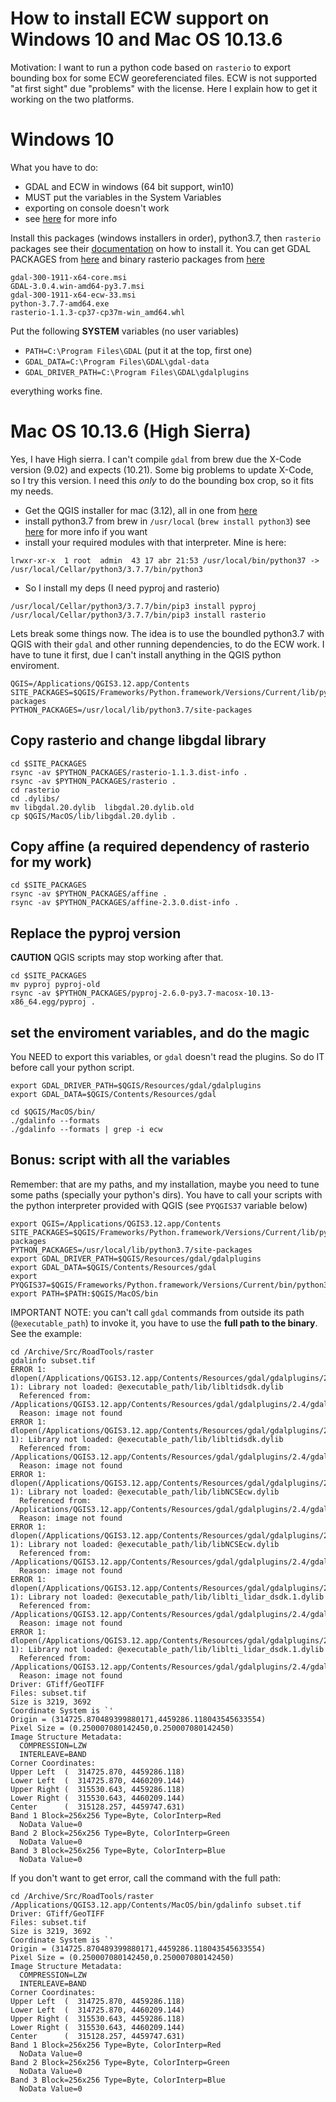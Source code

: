 # How to install ECW support on Windows 10 and Mac OS 10.13.6

Motivation: I want to run a python code based on `rasterio` to export bounding
box for some ECW georeferenciated files. ECW is not supported "at first sight"
due "problems" with the license. Here I explain how to get it working on the 
two platforms.

# Windows 10

What you have to do:

* GDAL and ECW in windows (64 bit support, win10)
* MUST put the variables in the System Variables
* exporting on console doesn't work
* see [here](https://gis.stackexchange.com/questions/44958/gdal-importerror-in-python-on-windows) for more info


Install this packages (windows installers in order), python3.7, then `rasterio` packages
see their  [documentation](https://rasterio.readthedocs.io/en/latest/installation.html) on
how to install it. You can get GDAL PACKAGES from [here](http://www.gisinternals.com/stable.php) and
binary rasterio packages from [here](https://www.lfd.uci.edu/~gohlke/pythonlibs/#rasterio)


```
gdal-300-1911-x64-core.msi
GDAL-3.0.4.win-amd64-py3.7.msi
gdal-300-1911-x64-ecw-33.msi
python-3.7.7-amd64.exe
rasterio-1.1.3-cp37-cp37m-win_amd64.whl
```

Put the following **SYSTEM** variables (no user variables)

* `PATH=C:\Program Files\GDAL` (put it at the top, first one)
* `GDAL_DATA=C:\Program Files\GDAL\gdal-data`
* `GDAL_DRIVER_PATH=C:\Program Files\GDAL\gdalplugins`

everything works fine.

# Mac OS 10.13.6 (High Sierra)

Yes, I have High sierra. I can't compile `gdal` from brew due the X-Code version (9.02)
and expects (10.21). Some big problems to update X-Code, so I try this version. I need
this *only* to do the bounding box crop, so it fits my needs.

* Get the QGIS installer for mac (3.12), all in one from [here](https://qgis.org/downloads/macos/qgis-macos-pr.dmg)
* install python3.7 from brew in `/usr/local` (`brew install python3`) see [here](https://gist.github.com/alyssaq/f60393545173379e0f3f) for more info if you want
* install your required modules with that interpreter. Mine is here:

```
lrwxr-xr-x  1 root  admin  43 17 abr 21:53 /usr/local/bin/python37 -> /usr/local/Cellar/python3/3.7.7/bin/python3
```

* So I install my deps (I need pyproj and rasterio)

```
/usr/local/Cellar/python3/3.7.7/bin/pip3 install pyproj
/usr/local/Cellar/python3/3.7.7/bin/pip3 install rasterio
```

Lets break some things now. The idea is to use the boundled python3.7 with QGIS with their `gdal` and other running
dependencies, to do the ECW work. I have to tune it first, due I can't install anything in the QGIS python enviroment.

```
QGIS=/Applications/QGIS3.12.app/Contents
SITE_PACKAGES=$QGIS/Frameworks/Python.framework/Versions/Current/lib/python3.7/site-packages
PYTHON_PACKAGES=/usr/local/lib/python3.7/site-packages
```

## Copy rasterio and change libgdal library

```
cd $SITE_PACKAGES
rsync -av $PYTHON_PACKAGES/rasterio-1.1.3.dist-info .
rsync -av $PYTHON_PACKAGES/rasterio .
cd rasterio
cd .dylibs/
mv libgdal.20.dylib  libgdal.20.dylib.old
cp $QGIS/MacOS/lib/libgdal.20.dylib .
```

## Copy affine (a required dependency of rasterio for my work)

```
cd $SITE_PACKAGES
rsync -av $PYTHON_PACKAGES/affine .
rsync -av $PYTHON_PACKAGES/affine-2.3.0.dist-info .
```

## Replace the pyproj version 

**CAUTION** QGIS scripts may stop working after that.

```
cd $SITE_PACKAGES
mv pyproj pyproj-old
rsync -av $PYTHON_PACKAGES/pyproj-2.6.0-py3.7-macosx-10.13-x86_64.egg/pyproj .
```

## set the enviroment variables, and do the magic

You NEED to export this variables, or `gdal` doesn't read the plugins. So do IT before call your python script.

```
export GDAL_DRIVER_PATH=$QGIS/Resources/gdal/gdalplugins
export GDAL_DATA=$QGIS/Contents/Resources/gdal

cd $QGIS/MacOS/bin/
./gdalinfo --formats
./gdalinfo --formats | grep -i ecw
```

## Bonus: script with all the variables

Remember: that are my paths, and my installation, maybe you need to tune some paths (specially your python's dirs).
You have to call your scripts with the python interpreter provided with QGIS (see `PYQGIS37` variable below)

```
export QGIS=/Applications/QGIS3.12.app/Contents
SITE_PACKAGES=$QGIS/Frameworks/Python.framework/Versions/Current/lib/python3.7/site-packages
PYTHON_PACKAGES=/usr/local/lib/python3.7/site-packages
export GDAL_DRIVER_PATH=$QGIS/Resources/gdal/gdalplugins
export GDAL_DATA=$QGIS/Contents/Resources/gdal
export PYQGIS37=$QGIS/Frameworks/Python.framework/Versions/Current/bin/python3.7
export PATH=$PATH:$QGIS/MacOS/bin
```

IMPORTANT NOTE: you can't call `gdal` commands from outside its path (`@executable_path`) to invoke it, you 
have to use the **full path to the binary**. See the example:

```
cd /Archive/Src/RoadTools/raster
gdalinfo subset.tif
ERROR 1: dlopen(/Applications/QGIS3.12.app/Contents/Resources/gdal/gdalplugins/2.4/gdal_MrSID.dylib, 1): Library not loaded: @executable_path/lib/libltidsdk.dylib
  Referenced from: /Applications/QGIS3.12.app/Contents/Resources/gdal/gdalplugins/2.4/gdal_MrSID.dylib
  Reason: image not found
ERROR 1: dlopen(/Applications/QGIS3.12.app/Contents/Resources/gdal/gdalplugins/2.4/gdal_MrSID.dylib, 1): Library not loaded: @executable_path/lib/libltidsdk.dylib
  Referenced from: /Applications/QGIS3.12.app/Contents/Resources/gdal/gdalplugins/2.4/gdal_MrSID.dylib
  Reason: image not found
ERROR 1: dlopen(/Applications/QGIS3.12.app/Contents/Resources/gdal/gdalplugins/2.4/gdal_ECW_JP2ECW.dylib, 1): Library not loaded: @executable_path/lib/libNCSEcw.dylib
  Referenced from: /Applications/QGIS3.12.app/Contents/Resources/gdal/gdalplugins/2.4/gdal_ECW_JP2ECW.dylib
  Reason: image not found
ERROR 1: dlopen(/Applications/QGIS3.12.app/Contents/Resources/gdal/gdalplugins/2.4/gdal_ECW_JP2ECW.dylib, 1): Library not loaded: @executable_path/lib/libNCSEcw.dylib
  Referenced from: /Applications/QGIS3.12.app/Contents/Resources/gdal/gdalplugins/2.4/gdal_ECW_JP2ECW.dylib
  Reason: image not found
ERROR 1: dlopen(/Applications/QGIS3.12.app/Contents/Resources/gdal/gdalplugins/2.4/gdal_MG4Lidar.dylib, 1): Library not loaded: @executable_path/lib/liblti_lidar_dsdk.1.dylib
  Referenced from: /Applications/QGIS3.12.app/Contents/Resources/gdal/gdalplugins/2.4/gdal_MG4Lidar.dylib
  Reason: image not found
ERROR 1: dlopen(/Applications/QGIS3.12.app/Contents/Resources/gdal/gdalplugins/2.4/gdal_MG4Lidar.dylib, 1): Library not loaded: @executable_path/lib/liblti_lidar_dsdk.1.dylib
  Referenced from: /Applications/QGIS3.12.app/Contents/Resources/gdal/gdalplugins/2.4/gdal_MG4Lidar.dylib
  Reason: image not found
Driver: GTiff/GeoTIFF
Files: subset.tif
Size is 3219, 3692
Coordinate System is `'
Origin = (314725.870489399880171,4459286.118043545633554)
Pixel Size = (0.250007080142450,0.250007080142450)
Image Structure Metadata:
  COMPRESSION=LZW
  INTERLEAVE=BAND
Corner Coordinates:
Upper Left  (  314725.870, 4459286.118)
Lower Left  (  314725.870, 4460209.144)
Upper Right (  315530.643, 4459286.118)
Lower Right (  315530.643, 4460209.144)
Center      (  315128.257, 4459747.631)
Band 1 Block=256x256 Type=Byte, ColorInterp=Red
  NoData Value=0
Band 2 Block=256x256 Type=Byte, ColorInterp=Green
  NoData Value=0
Band 3 Block=256x256 Type=Byte, ColorInterp=Blue
  NoData Value=0
```

If you don't want to get error, call the command with the full path:

```
cd /Archive/Src/RoadTools/raster
/Applications/QGIS3.12.app/Contents/MacOS/bin/gdalinfo subset.tif
Driver: GTiff/GeoTIFF
Files: subset.tif
Size is 3219, 3692
Coordinate System is `'
Origin = (314725.870489399880171,4459286.118043545633554)
Pixel Size = (0.250007080142450,0.250007080142450)
Image Structure Metadata:
  COMPRESSION=LZW
  INTERLEAVE=BAND
Corner Coordinates:
Upper Left  (  314725.870, 4459286.118)
Lower Left  (  314725.870, 4460209.144)
Upper Right (  315530.643, 4459286.118)
Lower Right (  315530.643, 4460209.144)
Center      (  315128.257, 4459747.631)
Band 1 Block=256x256 Type=Byte, ColorInterp=Red
  NoData Value=0
Band 2 Block=256x256 Type=Byte, ColorInterp=Green
  NoData Value=0
Band 3 Block=256x256 Type=Byte, ColorInterp=Blue
  NoData Value=0
```